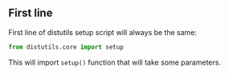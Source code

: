 ## First line

First line of distutils setup script will always be the same:
```python
from distutils.core import setup
```

This will import `setup()` function that will take some parameters.
